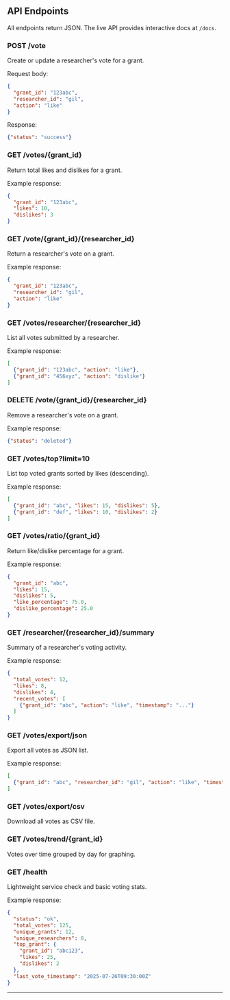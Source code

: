 ## API Endpoints

All endpoints return JSON. The live API provides interactive docs at `/docs`.

### POST /vote
Create or update a researcher's vote for a grant.

Request body:
```json
{
  "grant_id": "123abc",
  "researcher_id": "gil",
  "action": "like"
}
```
Response:
```json
{"status": "success"}
```

### GET /votes/{grant_id}
Return total likes and dislikes for a grant.

Example response:
```json
{
  "grant_id": "123abc",
  "likes": 10,
  "dislikes": 3
}
```

### GET /vote/{grant_id}/{researcher_id}
Return a researcher's vote on a grant.

Example response:
```json
{
  "grant_id": "123abc",
  "researcher_id": "gil",
  "action": "like"
}
```

### GET /votes/researcher/{researcher_id}
List all votes submitted by a researcher.

Example response:
```json
[
  {"grant_id": "123abc", "action": "like"},
  {"grant_id": "456xyz", "action": "dislike"}
]
```

### DELETE /vote/{grant_id}/{researcher_id}
Remove a researcher's vote on a grant.

Example response:
```json
{"status": "deleted"}
```

### GET /votes/top?limit=10
List top voted grants sorted by likes (descending).

Example response:
```json
[
  {"grant_id": "abc", "likes": 15, "dislikes": 5},
  {"grant_id": "def", "likes": 10, "dislikes": 2}
]
```

### GET /votes/ratio/{grant_id}
Return like/dislike percentage for a grant.

Example response:
```json
{
  "grant_id": "abc",
  "likes": 15,
  "dislikes": 5,
  "like_percentage": 75.0,
  "dislike_percentage": 25.0
}
```

### GET /researcher/{researcher_id}/summary
Summary of a researcher's voting activity.

Example response:
```json
{
  "total_votes": 12,
  "likes": 8,
  "dislikes": 4,
  "recent_votes": [
    {"grant_id": "abc", "action": "like", "timestamp": "..."}
  ]
}
```

### GET /votes/export/json
Export all votes as JSON list.

Example response:
```json
[
  {"grant_id": "abc", "researcher_id": "gil", "action": "like", "timestamp": "2025-07-25T12:00:00Z"}
]
```

### GET /votes/export/csv
Download all votes as CSV file.

### GET /votes/trend/{grant_id}
Votes over time grouped by day for graphing.

### GET /health
Lightweight service check and basic voting stats.

Example response:
```json
{
  "status": "ok",
  "total_votes": 125,
  "unique_grants": 12,
  "unique_researchers": 8,
  "top_grant": {
    "grant_id": "abc123",
    "likes": 25,
    "dislikes": 2
  },
  "last_vote_timestamp": "2025-07-26T09:30:00Z"
}
```

---
